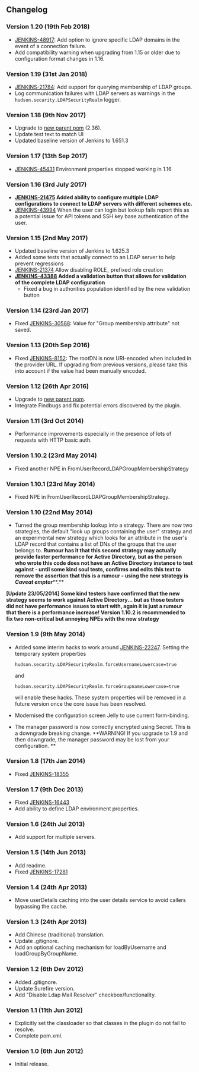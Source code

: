 ## Changelog

### Version 1.20 (19th Feb 2018)

-   [JENKINS-48917](https://issues.jenkins-ci.org/browse/JENKINS-48917):
    Add option to ignore specific LDAP domains in the event of a
    connection failure.
-   Add compatibility warning when upgrading from 1.15 or older due to
    configuration format changes in 1.16.

### Version 1.19 (31st Jan 2018)

-   [JENKINS-21784](https://issues.jenkins-ci.org/browse/JENKINS-21784):
    Add support for querying membership of LDAP groups.
-   Log communication failures with LDAP servers as warnings in the
    `hudson.security.LDAPSecurityRealm` logger.

### Version 1.18 (9th Nov 2017)

-   Upgrade to [new parent
    pom](https://github.com/jenkinsci/plugin-pom) (2.36).
-   Update test text to match UI
-   Updated baseline version of Jenkins to 1.651.3

### Version 1.17 (13th Sep 2017)

-   [JENKINS-45431](https://issues.jenkins-ci.org/browse/JENKINS-45431) Environment
    properties stopped working in 1.16

### Version 1.16 (3rd July 2017)

-   **[JENKINS-21475](https://issues.jenkins-ci.org/browse/JENKINS-21475) Added
    ability to configure multiple LDAP configurations to connect to LDAP
    servers with **different schemes etc.****
-   [JENKINS-43994](https://issues.jenkins-ci.org/browse/JENKINS-43994) When
    the user can login but lookup fails report this as a potential issue
    for API tokens and SSH key base authentication of the user.

### Version 1.15 (2nd May 2017)

-   Updated baseline version of Jenkins to 1.625.3
-   Added some tests that actually connect to an LDAP server to help
    prevent regressions
-   [JENKINS-21374](https://issues.jenkins-ci.org/browse/JENKINS-21374)
    Allow disabling ROLE\_ prefixed role creation
-   **[JENKINS-43388](https://issues.jenkins-ci.org/browse/JENKINS-43388)
    Added a validation button that allows for validation of the complete
    LDAP configuration**
    -   Fixed a bug in authorities population identified by the new
        validation button

### Version 1.14 (23rd Jan 2017)

-   Fixed
    [JENKINS-30588](https://issues.jenkins-ci.org/browse/JENKINS-30588):
    Value for "Group membership attribute" not saved.

### Version 1.13 (20th Sep 2016)

-   Fixed
    [JENKINS-8152](https://issues.jenkins-ci.org/browse/JENKINS-8152):
    The rootDN is now URI-encoded when included in the provider URL. If
    upgrading from previous versions, please take this into account if
    the value had been manually encoded.

### Version 1.12 (26th Apr 2016)

-   Upgrade to [new parent
    pom](https://github.com/jenkinsci/plugin-pom).
-   Integrate Findbugs and fix potential errors discovered by the
    plugin.

### Version 1.11 (3rd Oct 2014)

-   Performance improvements especially in the presence of lots of
    requests with HTTP basic auth.

### Version 1.10.2 (23rd May 2014)

-   Fixed another NPE in FromUserRecordLDAPGroupMembershipStrategy

### Version 1.10.1 (23rd May 2014)

-   Fixed NPE in FromUserRecordLDAPGroupMembershipStrategy.

### Version 1.10 (22nd May 2014)

-   Turned the group membership lookup into a strategy. There are now
    two strategies, the default "look up groups containing the user"
    strategy and an experimental new strategy which looks for an
    attribute in the user's LDAP record that contains a list of DNs of
    the groups that the user belongs to. **Rumour has it that this
    second strategy may actually provide faster performance for Active
    Directory, but as the person who wrote this code does not have an
    Active Directory instance to test against - until some kind soul
    tests, confirms and edits this text to remove the assertion that
    this is a rumour - using the new strategy is** ***Caveat
    emptor*****.**

**\[Update 23/05/2014\] Some kind testers have confirmed that the new
strategy seems to work against Active Directory... but as those testers
did not have performance issues to start with, again it is just a rumour
that there is a performance increase! Version 1.10.2 is recommended to
fix two non-critical but annoying NPEs with the new strategy**

### Version 1.9 (9th May 2014)

-   Added some interim hacks to work around
    [JENKINS-22247](https://issues.jenkins-ci.org/browse/JENKINS-22247).
    Setting the temporary system properties 

        hudson.security.LDAPSecurityRealm.forceUsernameLowercase=true

    and 

        hudson.security.LDAPSecurityRealm.forceGroupnameLowercase=true

    will enable these hacks. These system properties will be removed in
    a future version once the core issue has been resolved.

-   Modernised the configuration screen Jelly to use current
    form-binding.
-   The manager password is now correctly encrypted using Secret. This
    is a downgrade breaking change. **WARNING! If you upgrade to 1.9 and
    then downgrade, the manager password may be lost from your
    configuration. **

### Version 1.8 (17th Jan 2014)

-   Fixed
    [JENKINS-18355](https://issues.jenkins-ci.org/browse/JENKINS-18355)

### Version 1.7 (9th Dec 2013)

-   Fixed
    [JENKINS-16443](https://issues.jenkins-ci.org/browse/JENKINS-16443)
-   Add ability to define LDAP environment properties.

### Version 1.6 (24th Jul 2013)

-   Add support for multiple servers.

### Version 1.5 (14th Jun 2013)

-   Add readme.
-   Fixed
    [JENKINS-17281](https://issues.jenkins-ci.org/browse/JENKINS-17281)

### Version 1.4 (24th Apr 2013)

-   Move userDetails caching into the user details service to avoid
    callers bypassing the cache.

### Version 1.3 (24th Apr 2013)

-   Add Chinese (traditional) translation.
-   Update .gitignore.
-   Add an optional caching mechanism for loadByUsername and
    loadGroupByGroupName.

### Version 1.2 (6th Dev 2012)

-   Added .gitignore.
-   Update Surefire version.
-   Add "Disable Ldap Mail Resolver" checkbox/functionality.

### Version 1.1 (11th Jun 2012)

-   Explicitly set the classloader so that classes in the plugin do not
    fail to resolve.
-   Complete pom.xml.

### Version 1.0 (6th Jun 2012)

-   Initial release.
